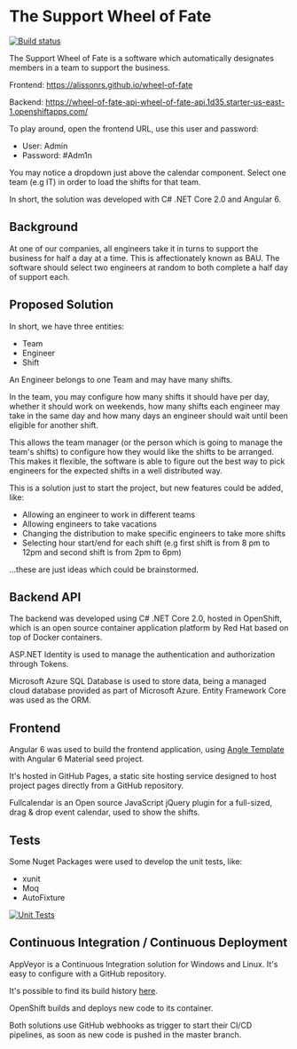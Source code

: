 # The Support Wheel of Fate

[![Build status](https://ci.appveyor.com/api/projects/status/v3xgd192h5jjc0af/branch/master?svg=true)](https://ci.appveyor.com/project/AlissonRS/wheel-of-fate/branch/master)

The Support Wheel of Fate is a software which automatically designates members in a team to support the business.

Frontend: https://alissonrs.github.io/wheel-of-fate

Backend: https://wheel-of-fate-api-wheel-of-fate-api.1d35.starter-us-east-1.openshiftapps.com/

To play around, open the frontend URL, use this user and password:

 - User: Admin
 - Password: #Adm1n

You may notice a dropdown just above the calendar component. Select one team (e.g IT) in order to load the shifts for that team.

In short, the solution was developed with C# .NET Core 2.0 and Angular 6.

## Background

At one of our companies, all engineers take it in turns to support the business for half a day at a time. This is affectionately known as BAU. The software should select two engineers at random to both complete a half day of support each.

## Proposed Solution

In short, we have three entities:

- Team
- Engineer
- Shift

An Engineer belongs to one Team and may have many shifts.

In the team, you may configure how many shifts it should have per day, whether it should work on weekends, how many shifts each engineer may take in the same day and how many days an engineer should wait until been eligible for another shift.

This allows the team manager (or the person which is going to manage the team's shifts) to configure how they would like the shifts to be arranged. This makes it flexible, the software is able to figure out the best way to pick engineers for the expected shifts in a well distributed way.

This is a solution just to start the project, but new features could be added, like:
- Allowing an engineer to work in different teams
- Allowing engineers to take vacations
- Changing the distribution to make specific engineers to take more shifts
- Selecting hour start/end for each shift (e.g first shift is from 8 pm to 12pm and second shift is from 2pm to 6pm)

...these are just ideas which could be brainstormed.

## Backend API

The backend was developed using C# .NET Core 2.0, hosted in OpenShift, which is an open source container application platform by Red Hat based on top of Docker containers.

ASP.NET Identity is used to manage the authentication and authorization through Tokens.

Microsoft Azure SQL Database is used to store data, being a managed cloud database provided as part of Microsoft Azure. Entity Framework Core was used as the ORM.

## Frontend

Angular 6 was used to build the frontend application, using [Angle Template](https://wrapbootstrap.com/theme/angle-bootstrap-admin-template-WB04HF123) with Angular 6 Material seed project.

It's hosted in GitHub Pages, a static site hosting service designed to host project pages directly from a GitHub repository.

Fullcalendar is an Open source JavaScript jQuery plugin for a full-sized, drag & drop event calendar, used to show the shifts.

## Tests

Some Nuget Packages were used to develop the unit tests, like:

 - xunit
 - Moq
 - AutoFixture

[![Unit Tests](https://puu.sh/AHXcB/fc8a0cdfa2.png "Unit Tests")](https://puu.sh/AHXcB/fc8a0cdfa2.png "Unit Tests")

## Continuous Integration / Continuous Deployment

AppVeyor is a Continuous Integration solution for Windows and Linux. It's easy to configure with a GitHub repository.

It's possible to find its build history [here](https://ci.appveyor.com/project/AlissonRS/wheel-of-fate).

OpenShift builds and deploys new code to its container.

Both solutions use GitHub webhooks as trigger to start their CI/CD pipelines, as soon as new code is pushed in the master branch.
